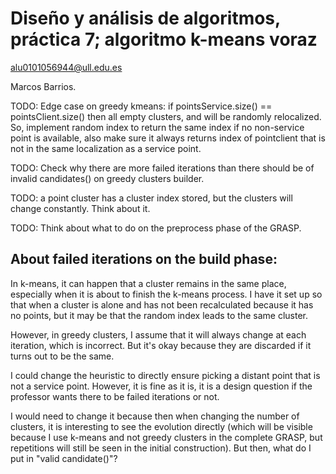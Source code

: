 # Diseño y análisis de algoritmos, práctica 7; algoritmo k-means voraz

alu0101056944@ull.edu.es

Marcos Barrios.

TODO: Edge case on greedy kmeans: if pointsService.size() == pointsClient.size() then all empty clusters, and will be randomly relocalized. So, implement random index to return the same index if no non-service point is available, also make sure it always returns index of pointclient that is not in the same localization as a service point.

TODO: Check why there are more failed iterations than there should be of invalid candidates() on greedy clusters builder.

TODO: a point cluster has a cluster index stored, but the clusters will change constantly. Think about it.

TODO: Think about what to do on the preprocess phase of the GRASP.

## About failed iterations on the build phase:

In k-means, it can happen that a cluster remains in the same place, especially when it is about to finish the k-means process. I have it set up so that when a cluster is alone and has not been recalculated because it has no points, but it may be that the random index leads to the same cluster.

However, in greedy clusters, I assume that it will always change at each iteration, which is incorrect. But it's okay because they are discarded if it turns out to be the same.

I could change the heuristic to directly ensure picking a distant point that is not a service point. However, it is fine as it is, it is a design question if the professor wants there to be failed iterations or not.

I would need to change it because then when changing the number of clusters, it is interesting to see the evolution directly (which will be visible because I use k-means and not greedy clusters in the complete GRASP, but repetitions will still be seen in the initial construction). But then, what do I put in "valid candidate()"?